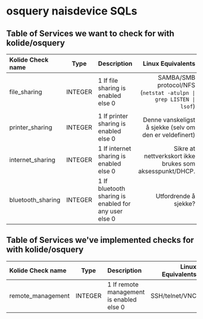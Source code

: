 # osquery naisdevice SQLs

## Table of Services we want to check for with kolide/osquery
| Kolide Check name	| Type		| Description | Linux Equivalents |
| :---------------- | :------:| :---------- | ----------------: |
| file\_sharing			| INTEGER | 1 If file sharing is enabled else 0 | SAMBA/SMB protocol/NFS (`netstat -atulpn \| grep LISTEN \| lsof`) |
| printer\_sharing	| INTEGER	| 1 If printer sharing is enabled else 0 |	Denne vanskeligst å sjekke (selv om den er veldefinert) |
| internet\_sharing	| INTEGER	| 1 If internet sharing is enabled else 0 |	Sikre at nettverkskort ikke brukes som aksesspunkt/DHCP. |
| bluetooth\_sharing| INTEGER	| 1 If bluetooth sharing is enabled for any user else 0 |	Utfordrende å sjekke? |

## Table of Services we've implemented checks for with kolide/osquery
| Kolide Check name	| Type		| Description | Linux Equivalents |
| :---------------- | :------:| :---------- | ----------------: |
| remote\_management| INTEGER	| 1 If remote management is enabled else 0 |	SSH/telnet/VNC |
